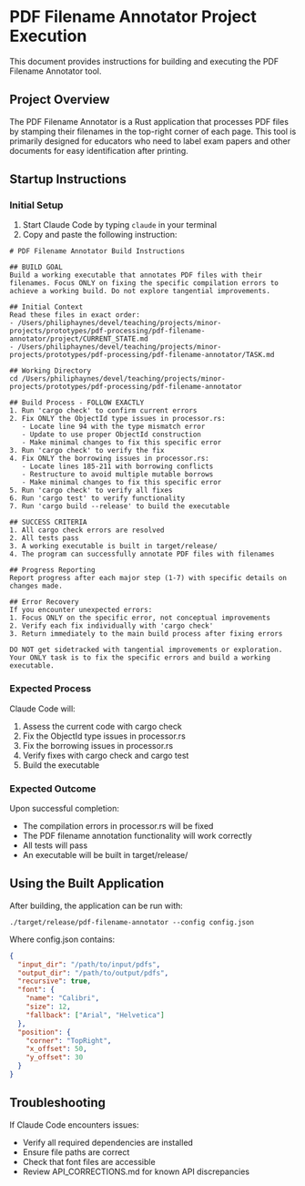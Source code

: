 # PDF Filename Annotator Project Execution

This document provides instructions for building and executing the PDF Filename Annotator tool.

## Project Overview
The PDF Filename Annotator is a Rust application that processes PDF files by stamping their filenames in the top-right corner of each page. This tool is primarily designed for educators who need to label exam papers and other documents for easy identification after printing.

## Startup Instructions

### Initial Setup
1. Start Claude Code by typing `claude` in your terminal
2. Copy and paste the following instruction:

```
# PDF Filename Annotator Build Instructions

## BUILD GOAL
Build a working executable that annotates PDF files with their filenames. Focus ONLY on fixing the specific compilation errors to achieve a working build. Do not explore tangential improvements.

## Initial Context
Read these files in exact order:
- /Users/philiphaynes/devel/teaching/projects/minor-projects/prototypes/pdf-processing/pdf-filename-annotator/project/CURRENT_STATE.md
- /Users/philiphaynes/devel/teaching/projects/minor-projects/prototypes/pdf-processing/pdf-filename-annotator/TASK.md

## Working Directory
cd /Users/philiphaynes/devel/teaching/projects/minor-projects/prototypes/pdf-processing/pdf-filename-annotator

## Build Process - FOLLOW EXACTLY
1. Run 'cargo check' to confirm current errors
2. Fix ONLY the ObjectId type issues in processor.rs:
   - Locate line 94 with the type mismatch error
   - Update to use proper ObjectId construction
   - Make minimal changes to fix this specific error
3. Run 'cargo check' to verify the fix
4. Fix ONLY the borrowing issues in processor.rs:
   - Locate lines 185-211 with borrowing conflicts
   - Restructure to avoid multiple mutable borrows
   - Make minimal changes to fix this specific error
5. Run 'cargo check' to verify all fixes
6. Run 'cargo test' to verify functionality
7. Run 'cargo build --release' to build the executable

## SUCCESS CRITERIA
1. All cargo check errors are resolved
2. All tests pass
3. A working executable is built in target/release/
4. The program can successfully annotate PDF files with filenames

## Progress Reporting
Report progress after each major step (1-7) with specific details on changes made.

## Error Recovery
If you encounter unexpected errors:
1. Focus ONLY on the specific error, not conceptual improvements
2. Verify each fix individually with 'cargo check'
3. Return immediately to the main build process after fixing errors

DO NOT get sidetracked with tangential improvements or exploration. Your ONLY task is to fix the specific errors and build a working executable.
```

### Expected Process
Claude Code will:
1. Assess the current code with cargo check
2. Fix the ObjectId type issues in processor.rs
3. Fix the borrowing issues in processor.rs
4. Verify fixes with cargo check and cargo test
5. Build the executable

### Expected Outcome
Upon successful completion:
- The compilation errors in processor.rs will be fixed
- The PDF filename annotation functionality will work correctly
- All tests will pass
- An executable will be built in target/release/

## Using the Built Application

After building, the application can be run with:

```
./target/release/pdf-filename-annotator --config config.json
```

Where config.json contains:
```json
{
  "input_dir": "/path/to/input/pdfs",
  "output_dir": "/path/to/output/pdfs",
  "recursive": true,
  "font": {
    "name": "Calibri",
    "size": 12,
    "fallback": ["Arial", "Helvetica"]
  },
  "position": {
    "corner": "TopRight",
    "x_offset": 50,
    "y_offset": 30
  }
}
```

## Troubleshooting
If Claude Code encounters issues:
- Verify all required dependencies are installed
- Ensure file paths are correct
- Check that font files are accessible
- Review API_CORRECTIONS.md for known API discrepancies